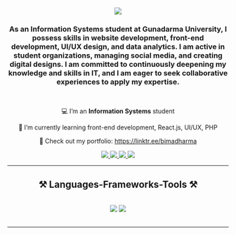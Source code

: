<h1 align="center">
    <img src="https://readme-typing-svg.herokuapp.com/?font=Righteous&size=35&center=true&vCenter=true&width=500&height=70&duration=4000&lines=Hi+There!+👋;+I'm+Bima+Dharma+Yahya!;" />
</h1>

<h3 align="center">As an Information Systems student at Gunadarma University, I possess skills in website development, front-end development, UI/UX design, and data analytics. I am active in student organizations, managing social media, and creating digital designs. I am committed to continuously deepening my knowledge and skills in IT, and I am eager to seek collaborative experiences to apply my expertise.</h3>

<br/>

<div align="center">

💻 I’m an **Information Systems** student

🌱 I’m currently learning front-end development, React.js, UI/UX, PHP

💼 Check out my portfolio: https://linktr.ee/bimadharma
 </div>
 
<div align="center"> 
  <a href="mailto:bimadharmayahya@gmail.com">
    <img src="https://img.shields.io/badge/Gmail-333333?style=for-the-badge&logo=gmail&logoColor=red" />
  </a>
  <a href="http://linkedin.com/in/bima-dharma-yahya" target="_blank">
    <img src="https://img.shields.io/badge/LinkedIn-0077B5?style=for-the-badge&logo=linkedin&logoColor=white" target="_blank" />
  </a>
 <a href="https://github.com/bimadharma" target="_blank">
    <img src="https://img.shields.io/badge/GitHub-FF5722?style=for-the-badge&logo=github&logoColor=white" target="_blank" /> 
</a>
<a href="https://www.instagram.com/ybimadharmayahyaa" target="_blank">
    <img src="https://img.shields.io/badge/Instagram-E4405F?style=for-the-badge&logo=instagram&logoColor=white" target="_blank" />
</a>
</div>

 <hr/>
 
<h2 align="center">⚒️ Languages-Frameworks-Tools ⚒️</h2>
<br/>
<div align="center">
    <img src="https://skillicons.dev/icons?i=react,bootstrap,html,css,vscode,github,figma,git," />
    <img src="https://skillicons.dev/icons?i=python,javascript,c++,java,mysql" /><br>
</div>

<br/>
<hr/>
